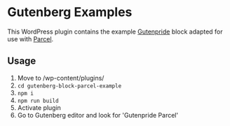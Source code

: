 # Gutenberg Examples

This WordPress plugin contains the example [Gutenpride](https://github.com/Inclushe/gutenpride-example) block adapted for use with [Parcel](https://parceljs.org/).

## Usage

1. Move to /wp-content/plugins/
2. `cd gutenberg-block-parcel-example`
3. `npm i`
4. `npm run build`
5. Activate plugin
6. Go to Gutenberg editor and look for 'Gutenpride Parcel'